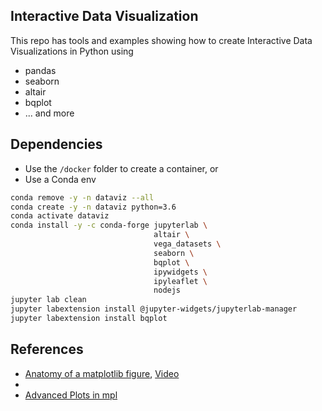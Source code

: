 ## Interactive Data Visualization

This repo has tools and examples showing how to create Interactive Data Visualizations in Python using

- pandas
- seaborn
- altair
- bqplot
- ... and more

## Dependencies

- Use the `/docker` folder to create a container, or 
- Use a Conda env

```bash
conda remove -y -n dataviz --all
conda create -y -n dataviz python=3.6
conda activate dataviz
conda install -y -c conda-forge jupyterlab \
                                altair \
                                vega_datasets \
                                seaborn \
                                bqplot \
                                ipywidgets \
                                ipyleaflet \
                                nodejs
jupyter lab clean
jupyter labextension install @jupyter-widgets/jupyterlab-manager
jupyter labextension install bqplot
```

## References

- [Anatomy of a matplotlib figure](https://matplotlib.org/gallery/showcase/anatomy.html), [Video](https://www.youtube.com/watch?v=rARMKS8jE9g)
- 
- [Advanced Plots in mpl](http://www.blackarbs.com/blog/advanced-time-series-plots-in-python/1/6/2017)
